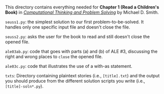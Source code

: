 This directory contains everything needed for
**Chapter 1 (Read a Children's Book)** in
[*Computational Thinking and Problem Solving*](https://profsmith89.github.io/ctps/ctps.html)
by Michael D. Smith.

`seuss1.py`: the simplest solution to our first problem-to-be-solved.
It handles only one specific input file and doesn't close the file.

`seuss2.py`: asks the user for the book to read and still doesn't
close the opened file.

`ale03ab.py`: code that goes with parts (a) and (b) of ALE #3, discussing
the right and wrong places to `close` the opened file.

`ale03c.py`: code that illustrates the use of a with-as statement.

`txts`: Directory containing plaintext stories (i.e., `[title].txt`)
and the output you should produce from the different solution scripts
you write (i.e., `[title]-soln*.py`).
